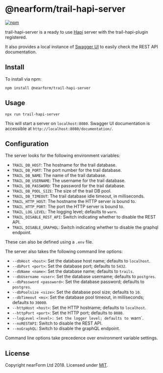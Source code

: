 # @nearform/trail-hapi-server

[![npm][npm-badge]][npm-url]

trail-hapi-server is a ready to use [Hapi][hapi] server with the trail-hapi-plugin registered.

It also provides a local instance of [Swagger UI][swagger-ui] to easily check the REST API documentation.

## Install

To install via npm:

```
npm install @nearform/trail-hapi-server
```

## Usage

```
npx run trail-hapi-server
```

This will start a server on `localhost:8080`. Swagger UI documentation is accessible at `http://localhost:8080/documentation/`.

## Configuration

The server looks for the following environment variables:

*   `TRAIL_DB_HOST`: The hostname for the trail database.
*   `TRAIL_DB_PORT`: The port number for the trail database.
*   `TRAIL_DB_NAME`: The name of the trail database.
*   `TRAIL_DB_USERNAME`: The username for the trail database.
*   `TRAIL_DB_PASSWORD`: The password for the trail database.
*   `TRAIL_DB_POOL_SIZE`: The size of the trail DB pool.
*   `TRAIL_DB_TIMEOUT`: The trail database idle timeout, in milliseconds.
*   `TRAIL_HTTP_HOST`: The hostname the HTTP server is bound to.
*   `TRAIL_HTTP_PORT`: The port the HTTP server is bound to.
*   `TRAIL_LOG_LEVEL`: The logging level; defaults to `warn`.
*   `TRAIL_DISABLE_REST_API`: Switch indicating whether to disable the REST API.
*   `TRAIL_DISABLE_GRAPHQL`: Switch indicating whether to disable the graphql endpoint.

These can also be defined using a `.env` file.

The server also takes the following command line options:

*   `--dbHost <host>`: Set the database host name; defaults to `localhost`.
*   `--dbPort <port>`: Set the database port; defaults to `5432`.
*   `--dbName <name>`: Set the database name; defaults to `trails`.
*   `--dbUsername <user>`: Set the database username; defaults to `postgres`.
*   `--dbPassword <password>`: Set the database password; defaults to `postgres`.
*   `--dbPoolsize <size>`: Set the database pool size; defaults to `10`.
*   `--dbTimeout <ms>`: Set the database pool timeout, in milliseconds; defaults to `30000`.
*   `--httpHost <host>`: Set the HTTP hostname; defaults to `localhost`.
*   `--httpPort <port>`: Set the HTTP port; defaults to `8080`.
*   `--logLevel <level>: Set the logger level; defaults to `warn`.
*   `--noRESTAPI`: Switch to disable the REST API.
*   `--noGraphQL`: Switch to disable the graphQL endpoint.

Command line options take precedence over environment variable settings.

## License

Copyright nearForm Ltd 2018. Licensed under [MIT][license].

[npm-url]: https://npmjs.org/package/@nearform/trail-hapi-server
[npm-badge]: https://img.shields.io/npm/v/@nearform/trail-hapi-server.svg
[hapi]: https://hapijs.com/
[swagger-ui]: https://swagger.io/swagger-ui/
[license]: ./LICENSE.md
